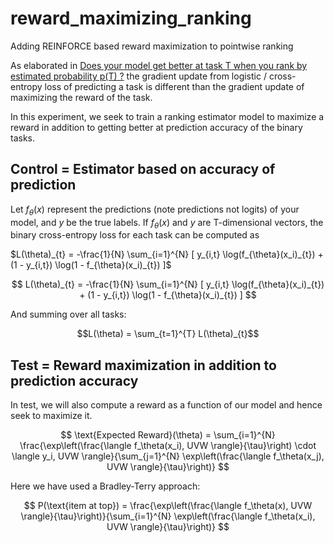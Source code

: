 # reward_maximizing_ranking
Adding REINFORCE based reward maximization to pointwise ranking

As elaborated in [Does your model get better at task T when you rank by estimated probability p(T) ?](https://recsysml.substack.com/p/does-your-model-get-better-at-task) the gradient update from logistic / cross-entropy loss of predicting a task is different than the gradient update of maximizing the reward of the task.

In this experiment, we seek to train a ranking estimator model to maximize a reward in addition to getting better at prediction accuracy of the binary tasks.

## Control = Estimator based on accuracy of prediction
Let $f_{\theta}(x)$ represent the predictions (note predictions not logits) of your model, and $y$ be the true labels. If $f_{\theta}(x)$ and $y$ are T-dimensional vectors, the binary cross-entropy loss for each task can be computed as

$L(\theta)_{t} = -\frac{1}{N} \sum_{i=1}^{N} [ y_{i,t} \log(f_{\theta}(x_i)_{t}) + (1 - y_{i,t}) \log(1 - f_{\theta}(x_i)_{t}) ]$

$$
L(\theta)_{t} = -\frac{1}{N} \sum_{i=1}^{N} [ y_{i,t} \log(f_{\theta}(x_i)_{t}) + (1 - y_{i,t}) \log(1 - f_{\theta}(x_i)_{t}) ]
$$

And summing over all tasks:

$$L(\theta) = \sum_{t=1}^{T} L(\theta)_{t}$$

## Test = Reward maximization in addition to prediction accuracy
In test, we will also compute a reward as a function of our model and hence seek to maximize it.

$$
\text{Expected Reward}(\theta) = \sum_{i=1}^{N} \frac{\exp\left(\frac{\langle f_\theta(x_i), UVW \rangle}{\tau}\right) \cdot \langle y_i, UVW \rangle}{\sum_{j=1}^{N} \exp\left(\frac{\langle f_\theta(x_j), UVW \rangle}{\tau}\right)}
$$

Here we have used a Bradley-Terry approach:

$$
P(\text{item at top}) = \frac{\exp\left(\frac{\langle f_\theta(x), UVW \rangle}{\tau}\right)}{\sum_{i=1}^{N} \exp\left(\frac{\langle f_\theta(x_i), UVW \rangle}{\tau}\right)}
$$

